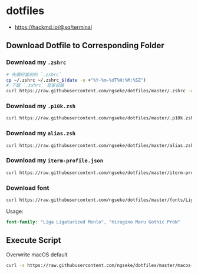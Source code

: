 # dotfiles

- https://hackmd.io/@xq/terminal

## Download Dotfile to Corresponding Folder

### Download my `.zshrc`

```sh
# 先備份當前的 `.zshrc`
cp ~/.zshrc ~/.zshrc_$(date -u +"%Y-%m-%dT%H:%M:%SZ")
# 下載 `.zshrc` 至家目錄
curl https://raw.githubusercontent.com/ngseke/dotfiles/master/.zshrc -o ~/.zshrc
```

### Download my `.p10k.zsh`

```sh
curl https://raw.githubusercontent.com/ngseke/dotfiles/master/.p10k.zsh -o ~/.p10k.zsh
```

### Download my `alias.zsh`
```sh
curl https://raw.githubusercontent.com/ngseke/dotfiles/master/alias.zsh -o ${ZSH_CUSTOM:-$HOME/.oh-my-zsh/custom}/alias.zsh
```

### Download my `iterm-profile.json`

```sh
curl https://raw.githubusercontent.com/ngseke/dotfiles/master/iterm-profile.json -o ~/Downloads/iterm-profile.json 
```

### Download font

```sh
curl https://raw.githubusercontent.com/ngseke/dotfiles/master/fonts/LigaLigaturizedMenlo-Regular.ttf -o ~/Library/Fonts/LigaLigaturizedMenlo-Regular.ttf
```

Usage:
```sass
font-family: "Liga Ligaturized Menlo", "Hiragino Maru Gothic ProN"
```

## Execute Script

Overwrite macOS default

```sh
curl -s https://raw.githubusercontent.com/ngseke/dotfiles/master/macos-defaults.sh | sh
```
